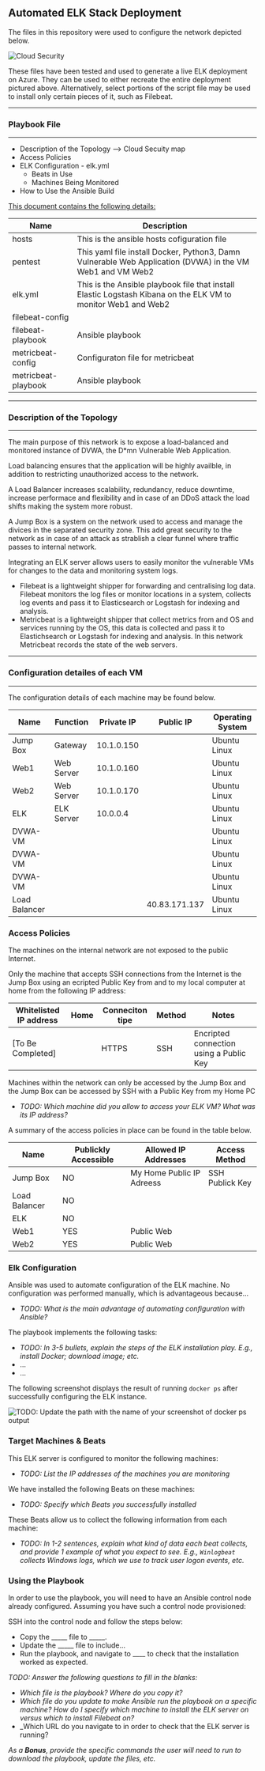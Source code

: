 ## Automated ELK Stack Deployment

The files in this repository were used to configure the network depicted below.

![Cloud Security](https://github.com/JMor4n/scripts/blob/main/diagrams/Cloud%20Security.png)

These files have been tested and used to generate a live ELK deployment on Azure. They can be used to either recreate the entire deployment pictured above. Alternatively, select portions of the script file may be used to install only certain pieces of it, such as Filebeat.

---

### Playbook File
---

- Description of the Topology --> Cloud Secuity map
- Access Policies
- ELK Configuration - elk.yml
  - Beats in Use
  - Machines Being Monitored
- How to Use the Ansible Build

[This document contains the following details:](../main/ansible)

| Name                | Description                                                                                                   |  
|---------------------|---------------------------------------------------------------------------------------------------------------|
| hosts               | This is the ansible hosts cofiguration file                                                                   |     
| pentest             | This yaml file install Docker, Python3, Damn Vulnerable Web Application (DVWA) in the VM Web1 and VM Web2     |     
| elk.yml             | This is the Ansible playbook file that install Elastic Logstash Kibana on the ELK VM to monitor Web1 and Web2 |
| filebeat-config     | |           
| filebeat-playbook   | Ansible playbook|            
| metricbeat-config   | Configuraton file for metricbeat |            
| metricbeat-playbook | Ansible playbook|            

---

### Description of the Topology
---
The main purpose of this network is to expose a load-balanced and monitored instance of DVWA, the D*mn Vulnerable Web Application.

Load balancing ensures that the application will be highly availble, in addition to restricting unauthorized access to the network.

A Load Balancer increases scalability, redundancy, reduce downtime, increase performace and flexibility and in case of an DDoS attack the load shifts making the system more robust. 

A Jump Box is a system on the network used to access and manage the divices in the separated security zone. This add great security to the network as in case of an attack as strablish a clear funnel where traffic passes to internal network.

Integrating an ELK server allows users to easily monitor the vulnerable VMs for changes to the data and monitoring system logs.

- Filebeat is a lightweight shipper for forwarding and centralising log data. Filebeat monitors the log files or monitor locations in a system, collects log events and pass it to Elasticsearch or Logstash for indexing and analysis.
- Metricbeat is a lightweight shipper that collect metrics from and OS and services running by the OS, this data is collected and pass it to Elastichsearch or Logstash for indexing and analysis. In this network Metricbeat records the state of the web servers.

---

### Configuration detailes of each VM
---
The configuration details of each machine may be found below.

| Name          | Function        | Private IP    | Public IP     | Operating System |
|---------------|-----------------|---------------|---------------|------------------|
| Jump Box      | Gateway         | 10.1.0.150    |               | Ubuntu Linux     |
| Web1          | Web Server      | 10.1.0.160    |               | Ubuntu Linux     |
| Web2          | Web Server      | 10.1.0.170    |               | Ubuntu Linux     |
| ELK           | ELK Server      | 10.0.0.4      |               | Ubuntu Linux     |
| DVWA-VM       |                 |               |               | Ubuntu Linux     |
| DVWA-VM       |                 |               |               | Ubuntu Linux     |
| DVWA-VM       |                 |               |               | Ubuntu Linux     |
| Load Balancer |                 |               | 40.83.171.137 | Ubuntu Linux     |

### Access Policies

The machines on the internal network are not exposed to the public Internet. 

Only the machine that accepts SSH connections from the Internet is the Jump Box using an ecripted Public Key from and to my local computer at home from the following IP address:

| Whitelisted IP address | Home   | Conneciton tipe | Method | Notes                                   |
|------------------------|--------|-----------------|--------|-----------------------------------------|
| [To Be Completed]      |        | HTTPS           | SSH    | Encripted connection using a Public Key |


Machines within the network can only be accessed by the Jump Box and the Jump Box can be accessed by SSH with a Public Key from my Home PC


- _TODO: Which machine did you allow to access your ELK VM? What was its IP address?_

A summary of the access policies in place can be found in the table below.

| Name          | Publickly Accessible | Allowed IP Addresses         | Access Method   |
|---------------|----------------------|------------------------------|-----------------|
| Jump Box      | NO                   | My Home Public IP Adreess    | SSH Publick Key |
| Load Balancer | NO                   |                              |                 |
| ELK           | NO                   |                              |                 |
| Web1          | YES                  | Public Web                   |                 |
| Web2          | YES                  | Public Web                   |                 |


### Elk Configuration

Ansible was used to automate configuration of the ELK machine. No configuration was performed manually, which is advantageous because...
- _TODO: What is the main advantage of automating configuration with Ansible?_

The playbook implements the following tasks:
- _TODO: In 3-5 bullets, explain the steps of the ELK installation play. E.g., install Docker; download image; etc._
- ...
- ...

The following screenshot displays the result of running `docker ps` after successfully configuring the ELK instance.

![TODO: Update the path with the name of your screenshot of docker ps output](Images/docker_ps_output.png)

### Target Machines & Beats
This ELK server is configured to monitor the following machines:
- _TODO: List the IP addresses of the machines you are monitoring_

We have installed the following Beats on these machines:
- _TODO: Specify which Beats you successfully installed_

These Beats allow us to collect the following information from each machine:
- _TODO: In 1-2 sentences, explain what kind of data each beat collects, and provide 1 example of what you expect to see. E.g., `Winlogbeat` collects Windows logs, which we use to track user logon events, etc._

### Using the Playbook
In order to use the playbook, you will need to have an Ansible control node already configured. Assuming you have such a control node provisioned: 

SSH into the control node and follow the steps below:
- Copy the _____ file to _____.
- Update the _____ file to include...
- Run the playbook, and navigate to ____ to check that the installation worked as expected.

_TODO: Answer the following questions to fill in the blanks:_
- _Which file is the playbook? Where do you copy it?_
- _Which file do you update to make Ansible run the playbook on a specific machine? How do I specify which machine to install the ELK server on versus which to install Filebeat on?_
- _Which URL do you navigate to in order to check that the ELK server is running?

_As a **Bonus**, provide the specific commands the user will need to run to download the playbook, update the files, etc._
